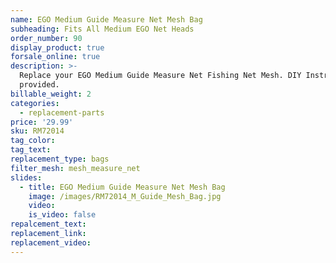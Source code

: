 ```yaml
---
name: EGO Medium Guide Measure Net Mesh Bag
subheading: Fits All Medium EGO Net Heads
order_number: 90
display_product: true
forsale_online: true
description: >-
  Replace your EGO Medium Guide Measure Net Fishing Net Mesh. DIY Instructions
  provided.
billable_weight: 2
categories:
  - replacement-parts
price: '29.99'
sku: RM72014
tag_color:
tag_text:
replacement_type: bags
filter_mesh: mesh_measure_net
slides:
  - title: EGO Medium Guide Measure Net Mesh Bag
    image: /images/RM72014_M_Guide_Mesh_Bag.jpg
    video:
    is_video: false
repalcement_text:
replacement_link:
replacement_video:
---
```

